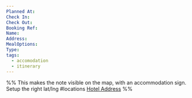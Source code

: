 ```yaml
---
Planned At: 
Check In: 
Check Out: 
Booking Ref: 
Name: 
Address: 
MealOptions: 
Type: 
tags:
  - accomodation
  - itinerary
---
```


%%
This makes the note visible on the map, with an accommodation sign. Setup the right lat/lng
#locations 
[Hotel Address](geo:39.5501785,2.5985403) 
%%